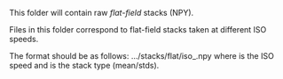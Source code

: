 This folder will contain raw *flat-field* stacks (NPY).

Files in this folder correspond to flat-field stacks taken at different ISO speeds.

The format should be as follows:
.../stacks/flat/iso<ISO>_<type>.npy
where <ISO> is the ISO speed and <type> is the stack type (mean/stds).
